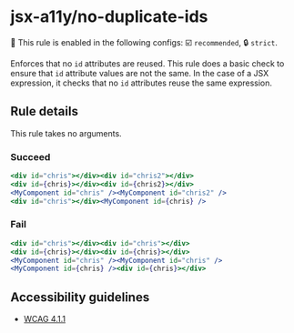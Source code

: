 # jsx-a11y/no-duplicate-ids

💼 This rule is enabled in the following configs: ☑️ `recommended`, 🔒 `strict`.

<!-- end auto-generated rule header -->

Enforces that no `id` attributes are reused. This rule does a basic check to ensure that `id` attribute values are not the same. In the case of a JSX expression, it checks that no `id` attributes reuse the same expression.

## Rule details

This rule takes no arguments.

### Succeed

```jsx
<div id="chris"></div><div id="chris2"></div>
<div id={chris}></div><div id={chris2}></div>
<MyComponent id="chris" /><MyComponent id="chris2" />
<div id="chris"></div><MyComponent id={chris} />
```

### Fail

```jsx
<div id="chris"></div><div id="chris"></div>
<div id={chris}></div><div id={chris}></div>
<MyComponent id="chris" /><MyComponent id="chris" />
<MyComponent id={chris} /><div id={chris}></div>
```

## Accessibility guidelines
- [WCAG 4.1.1](https://www.w3.org/WAI/WCAG21/Understanding/parsing.html)
